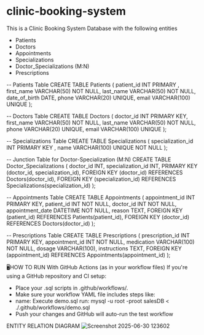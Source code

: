 # clinic-booking-system
This is a Clinic Booking System Database with the following entities
- Patients
- Doctors
- Appointments
- Specializations
- Doctor_Specializations (M:N)
- Prescriptions



-- Patients Table
CREATE TABLE Patients (
    patient_id INT PRIMARY ,
    first_name VARCHAR(50) NOT NULL,
    last_name VARCHAR(50) NOT NULL,
    date_of_birth DATE,
    phone VARCHAR(20) UNIQUE,
    email VARCHAR(100) UNIQUE
);

-- Doctors Table
CREATE TABLE Doctors (
    doctor_id INT PRIMARY KEY,
    first_name VARCHAR(50) NOT NULL,
    last_name VARCHAR(50) NOT NULL,
    phone VARCHAR(20) UNIQUE,
    email VARCHAR(100) UNIQUE
);



-- Specializations Table
CREATE TABLE Specializations (
    specialization_id INT PRIMARY KEY ,
    name VARCHAR(100) UNIQUE NOT NULL
);

-- Junction Table for Doctor-Specialization (M:N)
CREATE TABLE Doctor_Specializations (
    doctor_id INT,
    specialization_id INT,
    PRIMARY KEY (doctor_id, specialization_id),
    FOREIGN KEY (doctor_id) REFERENCES Doctors(doctor_id),
    FOREIGN KEY (specialization_id) REFERENCES Specializations(specialization_id)
);

-- Appointments Table
CREATE TABLE Appointments (
    appointment_id INT PRIMARY KEY,
    patient_id INT NOT NULL,
    doctor_id INT NOT NULL,
    appointment_date DATETIME NOT NULL,
    reason TEXT,
    FOREIGN KEY (patient_id) REFERENCES Patients(patient_id),
    FOREIGN KEY (doctor_id) REFERENCES Doctors(doctor_id)
);

-- Prescriptions Table
CREATE TABLE Prescriptions (
    prescription_id INT PRIMARY KEY,
    appointment_id INT NOT NULL,
    medication VARCHAR(100) NOT NULL,
    dosage VARCHAR(100),
    instructions TEXT,
    FOREIGN KEY (appointment_id) REFERENCES Appointments(appointment_id)
);





🖥️HOW TO RUN
With GitHub Actions (as in your workflow files)
If you're using a GitHub repository and CI setup:
- Place your .sql scripts in .github/workflows/.
- Make sure your workflow YAML file includes steps like:
- name: Execute demo.sql
  run: mysql -u root -proot salesDB < ./.github/workflows/demo.sql
- Push your changes and GitHub will auto-run the test workflow


ENTITY RELATION DIAGRAM
![Screenshot 2025-06-30 123602](https://github.com/user-attachments/assets/ba3975f6-55db-4454-a6c8-62c8060b6c46)
